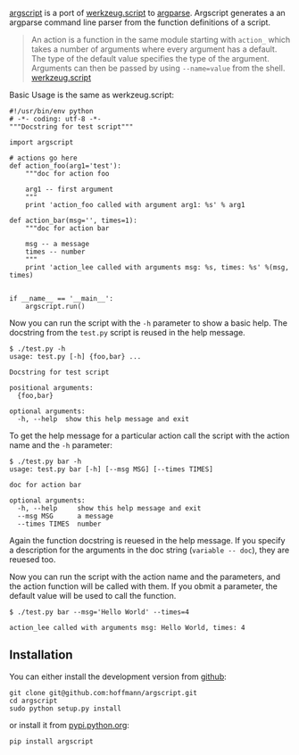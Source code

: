 [argscript][] is a port of [werkzeug.script][ws] to [argparse][]. Argscript generates
a an argparse command line parser from the function definitions of a script.

> An action is a function in the same module starting with `action_` which takes
a number of arguments where every argument has a default. The type of the
default value specifies the type of the argument. Arguments can then be passed by using `--name=value` from the shell. [werkzeug.script][ws]



Basic Usage is the same as werkzeug.script:

    #!/usr/bin/env python
    # -*- coding: utf-8 -*-
    """Docstring for test script"""

    import argscript

    # actions go here
    def action_foo(arg1='test'):
        """doc for action foo
        
        arg1 -- first argument
        """
        print 'action_foo called with argument arg1: %s' % arg1 

    def action_bar(msg='', times=1):
        """doc for action bar

        msg -- a message
        times -- number 
        """
        print 'action_lee called with arguments msg: %s, times: %s' %(msg, times)
        

    if __name__ == '__main__':
        argscript.run()

Now you can run the script with the `-h` parameter to show a basic help. The 
docstring from the `test.py` script is reused in the help message.

    $ ./test.py -h
    usage: test.py [-h] {foo,bar} ...

    Docstring for test script

    positional arguments:
      {foo,bar}

    optional arguments:
      -h, --help  show this help message and exit

To get the help message for a particular action call the script with the action
name and the `-h` parameter:

    $ ./test.py bar -h
    usage: test.py bar [-h] [--msg MSG] [--times TIMES]

    doc for action bar

    optional arguments:
      -h, --help     show this help message and exit
      --msg MSG      a message
      --times TIMES  number

Again the function docstring is reuesed in the help message. If you specify
a description for the arguments in the doc string (`variable -- doc`), they are
reuesed too.

Now you can run the script with the action name and the parameters, and the
action function will be called with them. If you obmit a parameter, the default
value will be used to call the function.

    $ ./test.py bar --msg='Hello World' --times=4
    
    action_lee called with arguments msg: Hello World, times: 4


## Installation

You can either install the development version from [github][argscript]:

    git clone git@github.com:hoffmann/argscript.git
    cd argscript
    sudo python setup.py install


or install it from [pypi.python.org][pypi]:

    pip install argscript




[ws]: http://werkzeug.pocoo.org/docs/script/
[argparse]: http://docs.python.org/library/argparse.html
[argscript]: https://github.com/hoffmann/argscript
[pypi]: http://pypi.python.org/pypi/argscript/
